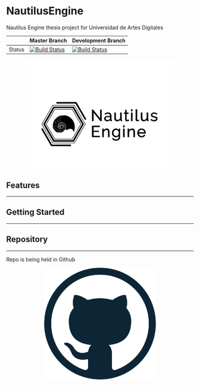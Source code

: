 # NautilusEngine

Nautilus Engine thesis project for Universidad de Artes Digitales

|        | Master Branch                                                                                                                           | Development Branch                                                                                                                   |
| ------ | --------------------------------------------------------------------------------------------------------------------------------------- | ------------------------------------------------------------------------------------------------------------------------------------ |
| Status | [![Build Status](https://travis-ci.com/USwampertor/NautilusEngine.svg?branch=master)](https://travis-ci.com/USwampertor/NautilusEngine) | [![Build Status](https://travis-ci.com/USwampertor/NautilusEngine.svg?branch=Dev)](https://travis-ci.com/USwampertor/NautilusEngine) |


<p align="center">
  <img src="./nauEngine/docs/resources/engineLogo2.png">
</p>

## Features
---

## Getting Started
---

## Repository
---
Repo is being held in Github

<p align="center">
  <img width="300" height="300" src="./nauEngine/docs/resources/githubLogo.png">
</p>